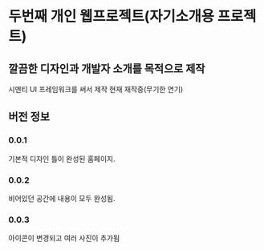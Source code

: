 # 두번째 개인 웹프로젝트(자기소개용 프로젝트)

## 깔끔한 디자인과 개발자 소개를 목적으로 제작

시멘티 UI 프레임워크를 써서 제작
현재 재작중(무기한 연기)

## 버전 정보

### 0.0.1
기본적 디자인 틀이 완성된 홈페이지.

### 0.0.2
비어있던 공간에 내용이 모두 완성됨.

### 0.0.3
아이콘이 변경되고 여러 사진이 추가됨
